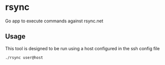 # rsync
Go app to execute commands against rsync.net

## Usage

This tool is designed to be run using a host configured in the ssh config file

    ./rsync user@host